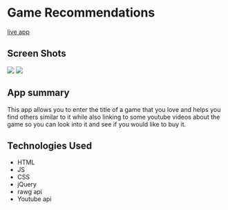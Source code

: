 <h1>Game Recommendations</h1>
<a href = 'https://rayce8.github.io/Api-app/'>live app</a>
<h2>Screen Shots</h2>
<img src ='https://i.imgur.com/Ults7Yg.png'>
<img src ='https://i.imgur.com/VbmYess.png'>
<h2> App summary</h2>
<p>This app allows you to enter the title of a game that you love and helps you find others similar to it while also linking to some youtube videos about the game so you can look into it and see if you would like to buy it.</p>
<h2>Technologies Used</h2>
<ul> 
<li>HTML</li>
<li>JS</li>
<li>CSS</li>
<li>jQuery</li>
<li>rawg api</li>
<li>Youtube api</li>
</ul>
